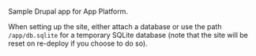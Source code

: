 Sample Drupal app for App Platform.

When setting up the site, either attach a database or use the path `/app/db.sqlite` for a temporary SQLite database (note that the site will be reset on re-deploy if you choose to do so).
